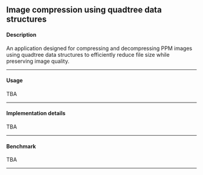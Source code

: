 __Image compression using quadtree data structures__
---

#### Description

An application designed for compressing and decompressing PPM images using quadtree data structures to efficiently reduce file size while preserving image quality.

---

#### Usage

TBA

---

#### Implementation details

TBA

---

#### Benchmark

TBA

---